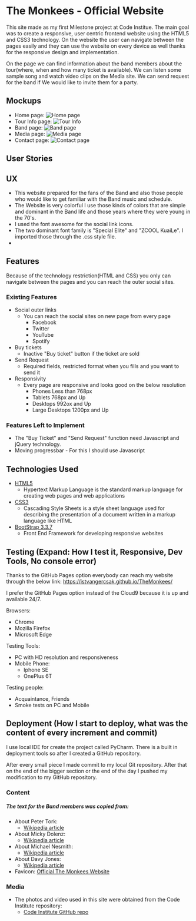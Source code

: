 # The Monkees - Official Website

This site made as my first Milestone project at Code Institue. The main goal was to create a responsive, user centric frontend website using the HTML5 and CSS3 technology.
On the website the user can navigate between the pages easily and they can use the website on every device as well thanks for the responsive design and implementation.

On the page we can find information about the band members about the tour(where, when and how many ticket is available). We can listen some sample song and watch video clips on the Media site. We can send request for the band if We would like to invite them for a party. 
 
## Mockups

- Home page:
![Home page](Mockups/index.png)
- Tour Info page:
![Tour Info](Mockups/tourinfo.png)
- Band page:
![Band page](Mockups/.png)
- Media page:
![Media page](Mockups/media.png)
- Contact page:
![Contact page](Mockups/.png)

## User Stories



## UX
 
- This website prepared for the fans of the Band and also those people who would like to get familiar with the Band music and schedule.
- The Website is very colorful I use those kinds of colors that are simple and dominant in the Band life and those years where they were young in the 70's. 
- I used the font awesome for the social link icons.
- The two dominant font family is "Special Elite" and "ZCOOL KuaiLe". I imported those through the .css style file.
- 

## Features 

Because of the technology restriction(HTML and CSS) you only can navigate between the pages and you can reach the outer social sites.
 
### Existing Features
- Social outer links
    - You can reach the social sites on new page from every page
        - Facebook
        - Twitter
        - YouTube
        - Spotify  
- Buy tickets
    - Inactive "Buy ticket" button if the ticket are sold
- Send Request
    - Required fields, restricted format when you fills and you want to send it 
- Responsivity
    - Every page are responsive and looks good on the below resolution
        - Phones Less than 768px
        - Tablets 768px and Up
        - Desktops 992ox and Up
        - Large Desktops 1200px and Up

### Features Left to Implement
- The "Buy Ticket" and "Send Request" function need Javascript and jQuery technology.
- Moving progressbar - For this I should use Javascript

## Technologies Used

- [HTML5](https://www.w3.org/html/)
    - Hypertext Markup Language is the standard markup language for creating web pages and web applications
- [CSS3](https://www.w3.org/Style/CSS/)
    - Cascading Style Sheets is a style sheet language used for describing the presentation of a document written in a markup language like HTML
- [BootStrap 3.3.7](https://getbootstrap.com/docs/3.3/)
    - Front End Framework for developing responsive websites 

## Testing (Expand: How I test it, Responsive, Dev Tools, No console error)

Thanks to the GitHub Pages option everybody can reach my website through the below link: 
https://istvangercsak.github.io/TheMonkees/

I prefer the GitHub Pages option instead of the Cloud9 because it is up and available 24/7.

Browsers:
 - Chrome
 - Mozilla Firefox
 - Microsoft Edge
 
Testing Tools:
 - PC with HD resolution and responsiveness
 - Mobile Phone: 
    - Iphone SE
    - OnePlus 6T
    
Testing people:
- Acquaintance, Friends
- Smoke tests on PC and Mobile

## Deployment (How I start to deploy, what was the content of every increment and commit)

I use local IDE for create the project called PyCharm. There is a built in deployment tools so after I created a GitHub repository.

After every small piece I made commit to my local Git repository. After that on the end of the bigger section or the end of the day I pushed my modification to my GitHub repository. 


### Content
##### The text for the Band members was copied from:
- About Peter Tork:
    - [Wikipedia article](https://en.wikipedia.org/wiki/Peter_Tork)
- About Micky Dolenz:
    - [Wikipedia article](https://en.wikipedia.org/wiki/Micky_Dolenz)
- About Michael Nesmith:
    - [Wikipedia article](https://en.wikipedia.org/wiki/Michael_Nesmith)
-  About Davy Jones:
    - [Wikipedia article](https://en.wikipedia.org/wiki/Davy_Jones_(musician))
- Favicon:
    [Official The Monkees Website](https://www.monkees.com/sites/default/files/favicon_1.ico)

### Media
- The photos and video used in this site were obtained from the Code Institute repository: 
    - [Code Institute GitHub repo](https://github.com/Code-Institute-Org/project-assets)